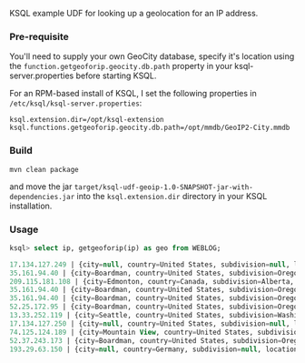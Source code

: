 KSQL example UDF for looking up a geolocation for an IP address.
### Pre-requisite
You'll need to supply your own GeoCity database, specify it's location using the `function.getgeoforip.geocity.db.path` property in your ksql-server.properties before starting KSQL.

For an RPM-based install of KSQL, I set the following properties in `/etc/ksql/ksql-server.properties`:

    ksql.extension.dir=/opt/ksql-extension
    ksql.functions.getgeoforip.geocity.db.path=/opt/mmdb/GeoIP2-City.mmdb

### Build
```
mvn clean package
```

and move the jar `target/ksql-udf-geoip-1.0-SNAPSHOT-jar-with-dependencies.jar` into the `ksql.extension.dir` directory in your KSQL installation. 

### Usage
```sql
ksql> select ip, getgeoforip(ip) as geo from WEBLOG;

17.134.127.249 | {city=null, country=United States, subdivision=null, location={longitude=-97.822, latitude=37.751}}
35.161.94.40 | {city=Boardman, country=United States, subdivision=Oregon, location={longitude=-119.7143, latitude=45.8491}}
209.115.181.108 | {city=Edmonton, country=Canada, subdivision=Alberta, location={longitude=-113.4178, latitude=53.4154}}
35.161.94.40 | {city=Boardman, country=United States, subdivision=Oregon, location={longitude=-119.7143, latitude=45.8491}}
35.161.94.40 | {city=Boardman, country=United States, subdivision=Oregon, location={longitude=-119.7143, latitude=45.8491}}
52.25.172.95 | {city=Boardman, country=United States, subdivision=Oregon, location={longitude=-119.7143, latitude=45.8491}}
13.33.252.119 | {city=Seattle, country=United States, subdivision=Washington, location={longitude=-122.3451, latitude=47.6348}}
17.134.127.250 | {city=null, country=United States, subdivision=null, location={longitude=-97.822, latitude=37.751}}
74.125.124.189 | {city=Mountain View, country=United States, subdivision=California, location={longitude=-122.0748, latitude=37.4043}}
52.37.243.173 | {city=Boardman, country=United States, subdivision=Oregon, location={longitude=-119.7143, latitude=45.8491}}
193.29.63.150 | {city=null, country=Germany, subdivision=null, location={longitude=9.491, latitude=51.2993}}

```
